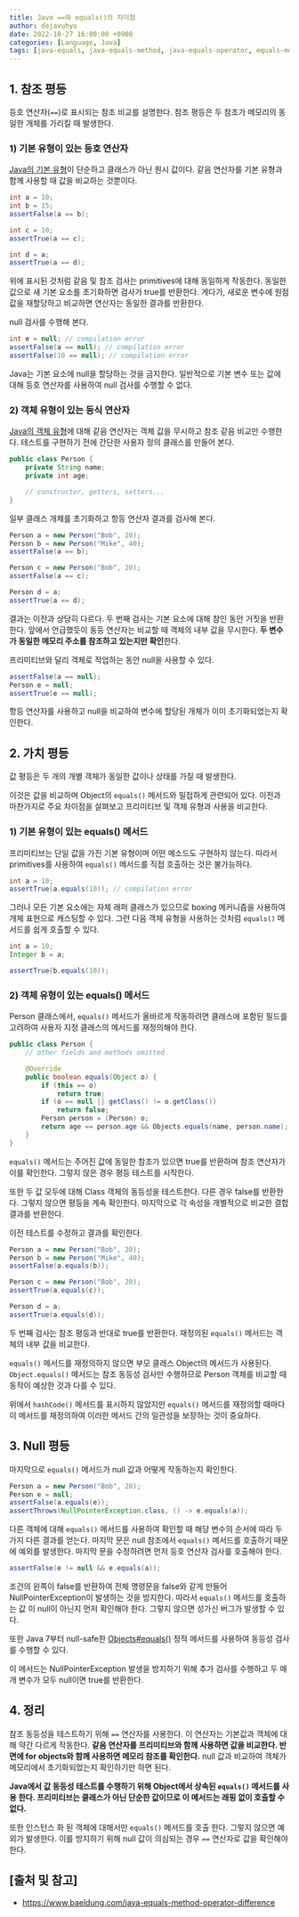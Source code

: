 ```yaml
---
title: Java ==와 equals()의 차이점
author: dejavuhyo
date: 2022-10-27 16:00:00 +0900
categories: [Language, Java]
tags: [java-equals, java-equals-method, java-equals-operator, equals-method-operator, equals-method, 참조-평등, 가치-평등, 자바-등식-연산자, 자바-equals-메서드, 등식-연산자, equals-메서드, 등호-연산자]
---
```


## 1. 참조 평등
등호 연산자(`==`)로 표시되는 참조 비교를 설명한다. 참조 평등은 두 참조가 메모리의 동일한 개체를 가리킬 때 발생한다.

### 1) 기본 유형이 있는 등호 연산자
[Java의 기본 유형](https://www.baeldung.com/java-primitives)이 단순하고 클래스가 아닌 원시 값이다. 같음 연산자를 기본 유형과 함께 사용할 때 값을 비교하는 것뿐이다.

```java
int a = 10;
int b = 15;
assertFalse(a == b);

int c = 10;
assertTrue(a == c);

int d = a;
assertTrue(a == d);
```

위에 표시된 것처럼 같음 및 참조 검사는 primitives에 대해 동일하게 작동한다. 동일한 값으로 새 기본 요소를 초기화하면 검사가 true를 반환한다. 게다가, 새로운 변수에 원점 값을 재할당하고 비교하면 연산자는 동일한 결과를 반환한다.

null 검사를 수행해 본다.

```java
int e = null; // compilation error
assertFalse(a == null); // compilation error
assertFalse(10 == null); // compilation error
```

Java는 기본 요소에 null을 할당하는 것을 금지한다. 일반적으로 기본 변수 또는 값에 대해 등호 연산자를 사용하여 null 검사를 수행할 수 없다.

### 2) 객체 유형이 있는 등식 연산자
[Java의 객체 유형](https://www.baeldung.com/java-classes-objects)에 대해 같음 연산자는 객체 값을 무시하고 참조 같음 비교만 수행한다. 테스트를 구현하기 전에 간단한 사용자 정의 클래스를 만들어 본다.

```java
public class Person {
    private String name;
    private int age;

    // constructor, getters, setters...
}
```

일부 클래스 개체를 초기화하고 항등 연산자 결과를 검사해 본다.

```java
Person a = new Person("Bob", 20);
Person b = new Person("Mike", 40);
assertFalse(a == b);

Person c = new Person("Bob", 20);
assertFalse(a == c);

Person d = a;
assertTrue(a == d);
```

결과는 이전과 상당히 다르다. 두 번째 검사는 기본 요소에 대해 참인 동안 거짓을 반환한다. 앞에서 언급했듯이 동등 연산자는 비교할 때 객체의 내부 값을 무시한다. **두 변수가 동일한 메모리 주소를 참조하고 있는지만 확인**한다.

프리미티브와 달리 객체로 작업하는 동안 null을 사용할 수 있다.

```java
assertFalse(a == null);
Person e = null;
assertTrue(e == null);
```

항등 연산자를 사용하고 null을 비교하여 변수에 할당된 개체가 이미 초기화되었는지 확인한다.

## 2. 가치 평등
값 평등은 두 개의 개별 객체가 동일한 값이나 상태를 가질 때 발생한다.

이것은 값을 비교하며 Object의 `equals()` 메서드와 밀접하게 관련되어 있다. 이전과 마찬가지로 주요 차이점을 살펴보고 프리미티브 및 객체 유형과 사용을 비교한다.

### 1) 기본 유형이 있는 equals() 메서드
프리미티브는 단일 값을 가진 기본 유형이며 어떤 메소드도 구현하지 않는다. 따라서 primitives를 사용하여 `equals()` 메서드를 직접 호출하는 것은 불가능하다.

```java
int a = 10;
assertTrue(a.equals(10)); // compilation error
```

그러나 모든 기본 요소에는 자체 래퍼 클래스가 있으므로 boxing 메커니즘을 사용하여 개체 표현으로 캐스팅할 수 있다. 그런 다음 객체 유형을 사용하는 것처럼 `equals()` 메서드를 쉽게 호출할 수 있다.

```java
int a = 10;
Integer b = a;

assertTrue(b.equals(10));
```

### 2) 객체 유형이 있는 equals() 메서드
Person 클래스에서, `equals()` 메서드가 올바르게 작동하려면 클래스에 포함된 필드를 고려하여 사용자 지정 클래스의 메서드를 재정의해야 한다.

```java
public class Person {
    // other fields and methods omitted

    @Override
    public boolean equals(Object o) {
        if (this == o) 
            return true;
        if (o == null || getClass() != o.getClass()) 
            return false;
        Person person = (Person) o;
        return age == person.age && Objects.equals(name, person.name);
    }
}
```

`equals()` 메서드는 주어진 값에 동일한 참조가 있으면 true를 반환하며 참조 연산자가 이를 확인한다. 그렇지 않은 경우 평등 테스트를 시작한다.

또한 두 값 모두에 대해 Class 객체의 동등성을 테스트한다. 다른 경우 false를 반환한다. 그렇지 않으면 평등을 계속 확인한다. 마지막으로 각 속성을 개별적으로 비교한 결합 결과를 반환한다.

이전 테스트를 수정하고 결과를 확인한다.

```java
Person a = new Person("Bob", 20);
Person b = new Person("Mike", 40);
assertFalse(a.equals(b));

Person c = new Person("Bob", 20);
assertTrue(a.equals(c));

Person d = a;
assertTrue(a.equals(d));
```

두 번째 검사는 참조 평등과 반대로 true를 반환한다. 재정의된 `equals()` 메서드는 객체의 내부 값을 비교한다.

`equals()` 메서드를 재정의하지 않으면 부모 클래스 Object의 메서드가 사용된다. `Object.equals()` 메서드는 참조 동등성 검사만 수행하므로 Person 객체를 비교할 때 동작이 예상한 것과 다를 수 있다.

위에서 `hashCode()` 메서드를 표시하지 않았지만 `equals()` 메서드를 재정의할 때마다 이 메서드를 재정의하여 이러한 메서드 간의 일관성을 보장하는 것이 중요하다.

## 3. Null 평등
마지막으로 `equals()` 메서드가 null 값과 어떻게 작동하는지 확인한다.

```java
Person a = new Person("Bob", 20);
Person e = null;
assertFalse(a.equals(e));
assertThrows(NullPointerException.class, () -> e.equals(a));
```

다른 객체에 대해 `equals()` 메서드를 사용하여 확인할 때 해당 변수의 순서에 따라 두 가지 다른 결과를 얻는다. 마지막 문은 null 참조에서 `equals()` 메서드를 호출하기 때문에 예외를 발생한다. 마지막 문을 수정하려면 먼저 등호 연산자 검사를 호출해야 한다.

```java
assertFalse(e != null && e.equals(a));
```

조건의 왼쪽이 false를 반환하여 전체 명령문을 false와 같게 만들어 NullPointerException이 발생하는 것을 방지한다. 따라서 `equals()` 메서드를 호출하는 값 이 null이 아닌지 먼저 확인해야 한다. 그렇지 않으면 성가신 버그가 발생할 수 있다.

또한 Java 7부터 null-safe한 [Objects#equals()](https://docs.oracle.com/en/java/javase/16/docs/api/java.base/java/util/Objects.html#equals(java.lang.Object,java.lang.Object)) 정적 메서드를 사용하여 동등성 검사를 수행할 수 있다.

이 메서드는 NullPointerException 발생을 방지하기 위해 추가 검사를 수행하고 두 매개 변수가 모두 null이면 true를 반환한다.


## 4. 정리
참조 동등성을 테스트하기 위해 `==` 연산자를 사용한다. 이 연산자는 기본값과 객체에 대해 약간 다르게 작동한다. **같음 연산자를 프리미티브와 함께 사용하면 값을 비교한다. 반면에 for objects와 함께 사용하면 메모리 참조를 확인한다.** null 값과 비교하여 객체가 메모리에서 초기화되었는지 확인하기만 하면 된다.

**Java에서 값 동등성 테스트를 수행하기 위해 Object에서 상속된 `equals()` 메서드를 사용 한다. 프리미티브는 클래스가 아닌 단순한 값이므로 이 메서드는 래핑 없이 호출할 수 없다.**

또한 인스턴스 화 된 객체에 대해서만 `equals()` 메서드를 호출 한다. 그렇지 않으면 예외가 발생한다. 이를 방지하기 위해 null 값이 의심되는 경우 `==` 연산자로 값을 확인해야 한다.

## [출처 및 참고]
* <https://www.baeldung.com/java-equals-method-operator-difference>
